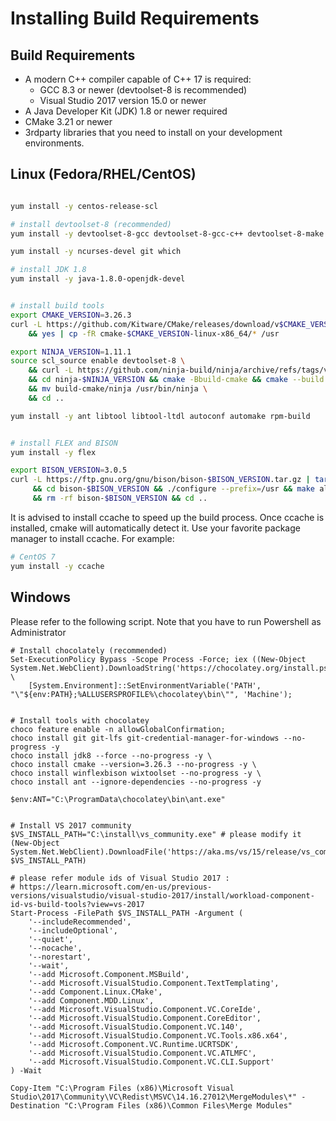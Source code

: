 # Installing Build Requirements

## Build Requirements

- A modern C++ compiler capable of C++ 17 is required:
  - GCC 8.3 or newer (devtoolset-8 is recommended)
  - Visual Studio 2017 version 15.0 or newer
- A Java Developer Kit (JDK) 1.8 or newer required
- CMake 3.21 or newer
- 3rdparty libraries that you need to install on your development environments.

## Linux (Fedora/RHEL/CentOS)

```sh

yum install -y centos-release-scl

# install devtoolset-8 (recommended)
yum install -y devtoolset-8-gcc devtoolset-8-gcc-c++ devtoolset-8-make devtoolset-8-elfutils-libelf-devel devtoolset-8-systemtap-sdt-devel

yum install -y ncurses-devel git which

# install JDK 1.8
yum install -y java-1.8.0-openjdk-devel


# install build tools
export CMAKE_VERSION=3.26.3
curl -L https://github.com/Kitware/CMake/releases/download/v$CMAKE_VERSION/cmake-$CMAKE_VERSION-linux-x86_64.tar.gz | tar xzvf - \
    && yes | cp -fR cmake-$CMAKE_VERSION-linux-x86_64/* /usr

export NINJA_VERSION=1.11.1
source scl_source enable devtoolset-8 \
	&& curl -L https://github.com/ninja-build/ninja/archive/refs/tags/v$NINJA_VERSION.tar.gz | tar xzvf - \
    && cd ninja-$NINJA_VERSION && cmake -Bbuild-cmake && cmake --build build-cmake \
    && mv build-cmake/ninja /usr/bin/ninja \
    && cd ..

yum install -y ant libtool libtool-ltdl autoconf automake rpm-build


# install FLEX and BISON
yum install -y flex

export BISON_VERSION=3.0.5
curl -L https://ftp.gnu.org/gnu/bison/bison-$BISON_VERSION.tar.gz | tar xzvf - \
     && cd bison-$BISON_VERSION && ./configure --prefix=/usr && make all install \
     && rm -rf bison-$BISON_VERSION && cd ..

```

It is advised to install ccache to speed up the build process. Once ccache is installed, cmake will automatically detect it. Use your favorite package manager to install ccache. For example:

```sh
# CentOS 7
yum install -y ccache
```

## Windows

Please refer to the following script. Note that you have to run Powershell as Administrator 

```pwsh
# Install chocolately (recommended)
Set-ExecutionPolicy Bypass -Scope Process -Force; iex ((New-Object System.Net.WebClient).DownloadString('https://chocolatey.org/install.ps1')); \
    [System.Environment]::SetEnvironmentVariable('PATH', "\"${env:PATH};%ALLUSERSPROFILE%\chocolatey\bin\"", 'Machine');


# Install tools with chocolatey
choco feature enable -n allowGlobalConfirmation;
choco install git git-lfs git-credential-manager-for-windows --no-progress -y
choco install jdk8 --force --no-progress -y \
choco install cmake --version=3.26.3 --no-progress -y \
choco install winflexbison wixtoolset --no-progress -y \
choco install ant --ignore-dependencies --no-progress -y

$env:ANT="C:\ProgramData\chocolatey\bin\ant.exe"


# Install VS 2017 community
$VS_INSTALL_PATH="C:\install\vs_community.exe" # please modify it
(New-Object System.Net.WebClient).DownloadFile('https://aka.ms/vs/15/release/vs_community.exe', $VS_INSTALL_PATH)

# please refer module ids of Visual Studio 2017 :
# https://learn.microsoft.com/en-us/previous-versions/visualstudio/visual-studio-2017/install/workload-component-id-vs-build-tools?view=vs-2017
Start-Process -FilePath $VS_INSTALL_PATH -Argument (
    '--includeRecommended',
    '--includeOptional',
    '--quiet',
    '--nocache',
    '--norestart',
    '--wait',
	'--add Microsoft.Component.MSBuild',
	'--add Microsoft.VisualStudio.Component.TextTemplating',
	'--add Component.Linux.CMake',
	'--add Component.MDD.Linux',
	'--add Microsoft.VisualStudio.Component.VC.CoreIde',
	'--add Microsoft.VisualStudio.Component.CoreEditor',
	'--add Microsoft.VisualStudio.Component.VC.140',
	'--add Microsoft.VisualStudio.Component.VC.Tools.x86.x64',
	'--add Microsoft.Component.VC.Runtime.UCRTSDK',
	'--add Microsoft.VisualStudio.Component.VC.ATLMFC',
	'--add Microsoft.VisualStudio.Component.VC.CLI.Support'
) -Wait

Copy-Item "C:\Program Files (x86)\Microsoft Visual Studio\2017\Community\VC\Redist\MSVC\14.16.27012\MergeModules\*" -Destination "C:\Program Files (x86)\Common Files\Merge Modules"
```
